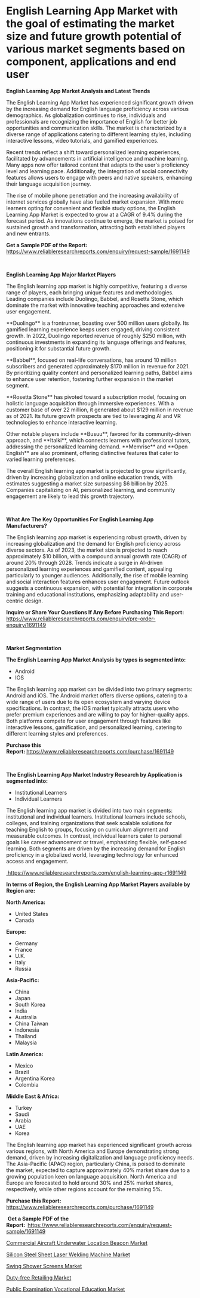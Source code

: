 <p><h1>English Learning App Market with the goal of estimating the market size and future growth potential of various market segments based on component, applications and end user</h1></p><p><strong>English Learning App Market Analysis and Latest Trends</strong></p>
<p><p>The English Learning App Market has experienced significant growth driven by the increasing demand for English language proficiency across various demographics. As globalization continues to rise, individuals and professionals are recognizing the importance of English for better job opportunities and communication skills. The market is characterized by a diverse range of applications catering to different learning styles, including interactive lessons, video tutorials, and gamified experiences. </p><p>Recent trends reflect a shift toward personalized learning experiences, facilitated by advancements in artificial intelligence and machine learning. Many apps now offer tailored content that adapts to the user's proficiency level and learning pace. Additionally, the integration of social connectivity features allows users to engage with peers and native speakers, enhancing their language acquisition journey.</p><p>The rise of mobile phone penetration and the increasing availability of internet services globally have also fueled market expansion. With more learners opting for convenient and flexible study options, the English Learning App Market is expected to grow at a CAGR of 9.4% during the forecast period. As innovations continue to emerge, the market is poised for sustained growth and transformation, attracting both established players and new entrants.</p></p>
<p><strong>Get a Sample PDF of the Report:&nbsp;</strong> <a href="https://www.reliableresearchreports.com/enquiry/request-sample/1691149?utm_campaign=34&utm_medium=2&utm_source=Github&utm_content=ia&utm_term=26032025&utm_id=english-learning-app">https://www.reliableresearchreports.com/enquiry/request-sample/1691149</a></p>
<p>&nbsp;</p>
<p><strong>English Learning App Major Market Players</strong></p>
<p><p>The English learning app market is highly competitive, featuring a diverse range of players, each bringing unique features and methodologies. Leading companies include Duolingo, Babbel, and Rosetta Stone, which dominate the market with innovative teaching approaches and extensive user engagement.</p><p>**Duolingo** is a frontrunner, boasting over 500 million users globally. Its gamified learning experience keeps users engaged, driving consistent growth. In 2022, Duolingo reported revenue of roughly $250 million, with continuous investments in expanding its language offerings and features, positioning it for substantial future growth.</p><p>**Babbel**, focused on real-life conversations, has around 10 million subscribers and generated approximately $170 million in revenue for 2021. By prioritizing quality content and personalized learning paths, Babbel aims to enhance user retention, fostering further expansion in the market segment.</p><p>**Rosetta Stone** has pivoted toward a subscription model, focusing on holistic language acquisition through immersive experiences. With a customer base of over 22 million, it generated about $129 million in revenue as of 2021. Its future growth prospects are tied to leveraging AI and VR technologies to enhance interactive learning.</p><p>Other notable players include **Busuu**, favored for its community-driven approach, and **Italki**, which connects learners with professional tutors, addressing the personalized learning demand. **Memrise** and **Open English** are also prominent, offering distinctive features that cater to varied learning preferences. </p><p>The overall English learning app market is projected to grow significantly, driven by increasing globalization and online education trends, with estimates suggesting a market size surpassing $6 billion by 2025. Companies capitalizing on AI, personalized learning, and community engagement are likely to lead this growth trajectory.</p></p>
<p>&nbsp;</p>
<p><strong>What Are The Key Opportunities For English Learning App Manufacturers?</strong></p>
<p><p>The English learning app market is experiencing robust growth, driven by increasing globalization and the demand for English proficiency across diverse sectors. As of 2023, the market size is projected to reach approximately $10 billion, with a compound annual growth rate (CAGR) of around 20% through 2028. Trends indicate a surge in AI-driven personalized learning experiences and gamified content, appealing particularly to younger audiences. Additionally, the rise of mobile learning and social interaction features enhances user engagement. Future outlook suggests a continuous expansion, with potential for integration in corporate training and educational institutions, emphasizing adaptability and user-centric design.</p></p>
<p><strong>Inquire or Share Your Questions If Any Before Purchasing This Report:</strong> <a href="https://www.reliableresearchreports.com/enquiry/pre-order-enquiry/1691149?utm_campaign=34&utm_medium=2&utm_source=Github&utm_content=ia&utm_term=26032025&utm_id=english-learning-app">https://www.reliableresearchreports.com/enquiry/pre-order-enquiry/1691149</a></p>
<p>&nbsp;</p>
<p><strong>Market Segmentation</strong></p>
<p><strong>The English Learning App Market Analysis by types is segmented into:</strong></p>
<p><ul><li>Android</li><li>IOS</li></ul></p>
<p><p>The English learning app market can be divided into two primary segments: Android and iOS. The Android market offers diverse options, catering to a wide range of users due to its open ecosystem and varying device specifications. In contrast, the iOS market typically attracts users who prefer premium experiences and are willing to pay for higher-quality apps. Both platforms compete for user engagement through features like interactive lessons, gamification, and personalized learning, catering to different learning styles and preferences.</p></p>
<p><strong>Purchase this Report:&nbsp;</strong><a href="https://www.reliableresearchreports.com/purchase/1691149?utm_campaign=34&utm_medium=2&utm_source=Github&utm_content=ia&utm_term=26032025&utm_id=english-learning-app">https://www.reliableresearchreports.com/purchase/1691149</a></p>
<p>&nbsp;</p>
<p><strong>The English Learning App Market Industry Research by Application is segmented into:</strong></p>
<p><ul><li>Institutional Learners</li><li>Individual Learners</li></ul></p>
<p><p>The English learning app market is divided into two main segments: institutional and individual learners. Institutional learners include schools, colleges, and training organizations that seek scalable solutions for teaching English to groups, focusing on curriculum alignment and measurable outcomes. In contrast, individual learners cater to personal goals like career advancement or travel, emphasizing flexible, self-paced learning. Both segments are driven by the increasing demand for English proficiency in a globalized world, leveraging technology for enhanced access and engagement.</p></p>
<p><a href="https://www.reliableresearchreports.com/english-learning-app-r1691149?utm_campaign=34&utm_medium=2&utm_source=Github&utm_content=ia&utm_term=26032025&utm_id=english-learning-app">&nbsp;https://www.reliableresearchreports.com/english-learning-app-r1691149</a></p>
<p><strong>In terms of Region, the English Learning App Market Players available by Region are:</strong></p>
<p>
    <p> <strong> North America: </strong>
        <ul>
            <li>United States</li>
            <li>Canada</li>
        </ul>
        </p> 
    <p> <strong> Europe: </strong>
        <ul>
            <li>Germany</li>
            <li>France</li>
            <li>U.K.</li>
            <li>Italy</li>
            <li>Russia</li>
        </ul>
        </p> 
    <p> <strong> Asia-Pacific: </strong>
        <ul>
            <li>China</li>
            <li>Japan</li>
            <li>South Korea</li>
            <li>India</li>
            <li>Australia</li>
            <li>China Taiwan</li>
            <li>Indonesia</li>
            <li>Thailand</li>
            <li>Malaysia</li>
        </ul>
        </p> 
    <p> <strong> Latin America: </strong>
        <ul>
            <li>Mexico</li>
            <li>Brazil</li>
            <li>Argentina Korea</li>
            <li>Colombia</li>
        </ul>
        </p> 
    <p> <strong> Middle East & Africa: </strong>
        <ul>
            <li>Turkey</li>
            <li>Saudi</li>
            <li>Arabia</li>
            <li>UAE</li>
            <li>Korea</li>
        </ul>
    </p>
    </p>
<p><p>The English learning app market has experienced significant growth across various regions, with North America and Europe demonstrating strong demand, driven by increasing digitalization and language proficiency needs. The Asia-Pacific (APAC) region, particularly China, is poised to dominate the market, expected to capture approximately 40% market share due to a growing population keen on language acquisition. North America and Europe are forecasted to hold around 30% and 25% market shares, respectively, while other regions account for the remaining 5%.</p></p>
<p><strong>Purchase this Report: </strong><a href="https://www.reliableresearchreports.com/purchase/1691149?utm_campaign=34&utm_medium=2&utm_source=Github&utm_content=ia&utm_term=26032025&utm_id=english-learning-app">https://www.reliableresearchreports.com/purchase/1691149</a></p>
<p>&nbsp;<strong>Get a Sample PDF of the Report:&nbsp;&nbsp;</strong><a href="https://www.reliableresearchreports.com/enquiry/request-sample/1691149?utm_campaign=34&utm_medium=2&utm_source=Github&utm_content=ia&utm_term=26032025&utm_id=english-learning-app">https://www.reliableresearchreports.com/enquiry/request-sample/1691149</a></p>
<p><strong></strong></p>
<p><p><a href="https://github.com/voetzeszuh/Market-Research-Report-List-1/blob/main/commercial-aircraft-underwater-location-beacon-market.md?utm_campaign=34&utm_medium=2&utm_source=Github&utm_content=ia&utm_term=26032025&utm_id=english-learning-app">Commercial Aircraft Underwater Location Beacon Market</a></p><p><a href="https://github.com/alasmyayock/Market-Research-Report-List-1/blob/main/silicon-steel-sheet-laser-welding-machine-market.md?utm_campaign=34&utm_medium=2&utm_source=Github&utm_content=ia&utm_term=26032025&utm_id=english-learning-app">Silicon Steel Sheet Laser Welding Machine Market</a></p><p><a href="https://github.com/memorirummy/Market-Research-Report-List-1/blob/main/swing-shower-screens-market.md?utm_campaign=34&utm_medium=2&utm_source=Github&utm_content=ia&utm_term=26032025&utm_id=english-learning-app">Swing Shower Screens Market</a></p><p><a href="https://github.com/jaquelynhasenaue8/Market-Research-Report-List-1/blob/main/duty-free-retailing-market.md?utm_campaign=34&utm_medium=2&utm_source=Github&utm_content=ia&utm_term=26032025&utm_id=english-learning-app">Duty-free Retailing Market</a></p><p><a href="https://github.com/xanaanenkaly/Market-Research-Report-List-1/blob/main/public-examination-vocational-education-market.md?utm_campaign=34&utm_medium=2&utm_source=Github&utm_content=ia&utm_term=26032025&utm_id=english-learning-app">Public Examination Vocational Education Market</a></p></p>